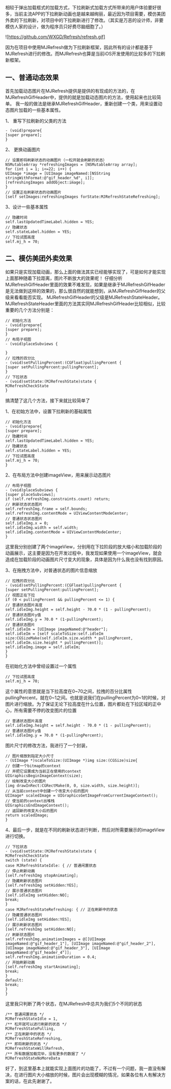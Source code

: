 相较于弹出加载框式的加载方式，下拉刷新式加载方式所带来的用户体验要好很多，当前主流APP的下拉刷新动画也是越来越绚丽，最近因为项目需要，模仿美团外卖的下拉刷新，对项目中的下拉刷新进行了修改。（其实是万恶的设计师，非要模仿人家的设计，做为程序员只好费尽脑细胞了。）

![https://github.com/WXGD/Refresh/refresh.gif]

因为在项目中使用MJRefresh做为下拉刷新框架，因此所有的设计都是基于MJRefresh进行的修改。而MJRefresh也算是当前iOS开发使用的比较多的下拉刷新框架。

## 一、普通动态效果
首先加载动态图片在MJRefresh提供是提供的有现成的方法的，在MJRefreshGifHeader中，提供的就是加载动态图片的方法，使用起来也比较简单。
我一般的做法是继承MJRefreshGifHeader，重新创建一个类，用来设置动态图片加载的一些基本属性。

1、 重写下拉刷新的父类的方法

```
- (void)prepare{
[super prepare];
}
```

2、 更换动画图片

```
// 设置即将刷新状态的动画图片（一松开就会刷新的状态）
NSMutableArray *refreshingImages = [NSMutableArray array];
for (int i = 1; i<=22; i++) {
UIImage *image = [UIImage imageNamed:[NSString stringWithFormat:@"gif_header_%d", i]];
[refreshingImages addObject:image];
}
// 设置正在刷新状态的动画图片
[self setImages:refreshingImages forState:MJRefreshStateRefreshing];
```

3、设计一些基本属性

```
// 隐藏时间
self.lastUpdatedTimeLabel.hidden = YES;
// 隐藏状态
self.stateLabel.hidden = YES;
// 下拉试图高度
self.mj_h = 70;
```

## 二、模仿美团外卖效果
如果只是实现加载动画，那么上面的做法其实已经能够实现了，可是如何才能实现上面那种随着下拉距离，图片不断放大的效果呢！
仔细分析MJRefreshGifHeader里面的效果不难发现，如果是继承于MJRefreshGifHeader是无法做到这样的效果的，那么很自然的就能想到，从MJRefreshGifHeader的父级来看看能否实现。
MJRefreshGifHeader的父级是MJRefreshStateHeader。
MJRefreshStateHeader里面的方法其实同MJRefreshGifHeader比较相似，比较重要的几个方法分别是：

```
// 初始化方法
- (void)prepare{
[super prepare];
}
// 布局子视图
- (void)placeSubviews {

}
// 拉拽的百分比
- (void)setPullingPercent:(CGFloat)pullingPercent {
[super setPullingPercent:pullingPercent];
}
// 下拉状态
- (void)setState:(MJRefreshState)state {
MJRefreshCheckState
}
```

搞清楚了这几个方法，接下来就比较简单了

1、在初始方法中，设置下拉刷新的基础属性

```
// 初始化方法
- (void)prepare{
[super prepare];
// 隐藏时间
self.lastUpdatedTimeLabel.hidden = YES;
// 隐藏状态
self.stateLabel.hidden = YES;
// 下拉试图高度
self.mj_h = 70;
}
```

2、在布局方法中创建imageView，用来展示动态图片

```
// 布局子视图
- (void)placeSubviews {
[super placeSubviews];
if (self.refreshImg.constraints.count) return;
// 刷新状态状态图片
self.refreshImg.frame = self.bounds;
self.refreshImg.contentMode = UIViewContentModeCenter;
// 普通状态状态图片
self.idleImg.x = 0;
self.idleImg.width = self.width;
self.idleImg.contentMode = UIViewContentModeCenter;
}
```
这里我分别创建了两个imageView，分别用在下拉阶段的放大缩小和加载阶段的动画展示，这主要是因为在开发过程中，我发现如果使用一个imageView，就会造成在加载阶段的动画图片尺寸变大的现象，具体是因为什么我也没有找到原因。

3、在拖拽方法中，对普通状态的图片信息缩放

```
// 拉拽的百分比
- (void)setPullingPercent:(CGFloat)pullingPercent {
[super setPullingPercent:pullingPercent];
// 视图正在下拉
if (0 < pullingPercent && pullingPercent <= 1) {
// 普通状态图片高度
self.idleImg.height = self.height - 70.0 * (1 - pullingPercent);
// 普通状态图片y值
self.idleImg.y = 70.0 * (1-pullingPercent);
// 普通状态图片
self.idleIm = [UIImage imageNamed:@"header"];
self.idleIm = [self scaleToSize:self.idleIm size:CGSizeMake(self.idleIm.size.width * pullingPercent, self.idleIm.size.height * pullingPercent)];
self.idleImg.image = self.idleIm;
}
}
```
在初始化方法中曾经设置过一个属性
```
// 下拉试图高度
self.mj_h = 70;
```
这个属性的意思就是当下拉高度在0~70之间，拉拽的百分比属性pullingPercent，就在0~1之间。也就是说我们在pullingPercent为0~1的时候，对图片进行缩放。为了保证无论下拉高度在什么位置，图片都处在下拉区域的正中心，所有需要不停的改变图片的位置

```
// 普通状态图片高度
self.idleImg.height = self.height - 70.0 * (1 - pullingPercent);
// 普通状态图片y值
self.idleImg.y = 70.0 * (1-pullingPercent);
```
图片尺寸的修改方法，我进行了一个封装，

```
// 图片缩放到指定大小尺寸
- (UIImage *)scaleToSize:(UIImage *)img size:(CGSize)size{
// 创建一个bitmap的context
// 并把它设置成为当前正在使用的context
UIGraphicsBeginImageContext(size);
// 绘制改变大小的图片
[img drawInRect:CGRectMake(0, 0, size.width, size.height)];
// 从当前context中创建一个改变大小后的图片
UIImage* scaledImage = UIGraphicsGetImageFromCurrentImageContext();
// 使当前的context出堆栈
UIGraphicsEndImageContext();
// 返回新的改变大小后的图片
return scaledImage;
}
```

4、最后一步，就是在不同的刷新状态进行判断，然后对所需要展示的imageView进行切换。

```
// 下拉状态
- (void)setState:(MJRefreshState)state {
MJRefreshCheckState
switch (state) {
case MJRefreshStateIdle: { // 普通闲置状态
// 停止刷新动画
[self.refreshImg stopAnimating];
// 隐藏刷新状态图片
[self.refreshImg setHidden:YES];
// 展示普通状态图片
[self.idleImg setHidden:NO];
break;
}
case MJRefreshStateRefreshing: { // 正在刷新中的状态
// 隐藏普通状态图片
[self.idleImg setHidden:YES];
// 展示刷新状态图片
[self.refreshImg setHidden:NO];
// 刷新状态图片
self.refreshImg.animationImages = @[[UIImage imageNamed:@"gif_header_1"], [UIImage imageNamed:@"gif_header_2"], [UIImage imageNamed:@"gif_header_3"], [UIImage imageNamed:@"gif_header_4"]];
self.refreshImg.animationDuration = 0.4;
// 开始刷新动画
[self.refreshImg startAnimating];
break;
}
default:
break;
}
}
```
这里我只判断了两个状态，在MJRefresh中总共为我们5个不同的状态

```
/** 普通闲置状态 */
MJRefreshStateIdle = 1,
/** 松开就可以进行刷新的状态 */
MJRefreshStatePulling,
/** 正在刷新中的状态 */
MJRefreshStateRefreshing,
/** 即将刷新的状态 */
MJRefreshStateWillRefresh,
/** 所有数据加载完毕，没有更多的数据了 */
MJRefreshStateNoMoreData
```

好了，到这里基本上就能实现上面图片的功能了，不过有一个问题，我一直没有解决，在进行图片大小缩放的时候，图片会出现模糊的情况，如果各位有人有解决方案的话，在此先谢谢了。


